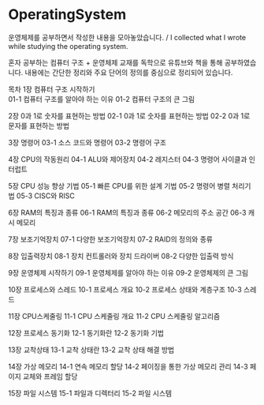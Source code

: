 # OperatingSystem
운영체제를 공부하면서 작성한 내용을 모아놓았습니다. / I collected what I wrote while studying the operating system.

혼자 공부하는 컴퓨터 구조 + 운영체제 교재를 독학으로 유튜브와 책을 통해 공부하였습니다.
내용에는 간단한 정리와 주요 단어의 정의를 중심으로 정리되어 있습니다.

목차
1장 컴퓨터 구조 시작하기<br/> 
01-1 컴퓨터 구조를 알아야 하는 이유
01-2 컴퓨터 구조의 큰 그림

2장 0과 1로 숫자를 표현하는 방법
02-1 0과 1로 숫자를 표현하는 방법
02-2 0과 1로 문자를 표현하는 방법

3장 명령어
03-1 소스 코드와 명령어
03-2 명령어 구조

4장 CPU의 작동원리
04-1 ALU와 제어장치
04-2 레지스터
04-3 명령어 사이클과 인터럽트

5장 CPU 성능 향상 기법
05-1 빠른 CPU를 위한 설계 기법
05-2 명령어 병렬 처리기법
05-3 CISC와 RISC

6장 RAM의 특징과 종류
06-1 RAM의 특징과 종류
06-2 메모리의 주소 공간
06-3 캐시 메모리

7장 보조기억장치
07-1 다양한 보조기억장치
07-2 RAID의 정의와 종류

8장 입출력장치
08-1 장치 컨트롤러와 장치 드라이버
08-2 다양한 입출력 방식

9장 운영체제 시작하기
09-1 운영체제를 알아야 하는 이유
09-2 운영체제의 큰 그림

10장 프로세스와 스레드
10-1 프로세스 개요
10-2 프로세스 상태와 계층구조
10-3 스레드

11장 CPU스케줄링
11-1 CPU 스케줄링 개요
11-2 CPU 스케줄링 알고리즘

12장 프로세스 동기화
12-1 동기화란
12-2 동기화 기법

13장 교착상태
13-1 교착 상태란
13-2 교착 상태 해결 방법

14장 가상 메모리
14-1 연속 메모리 할당
14-2 페이징을 통한 가상 메모리 관리
14-3 페이지 교체와 프레임 할당

15장 파일 시스템
15-1 파일과 디렉터리
15-2 파일 시스템
